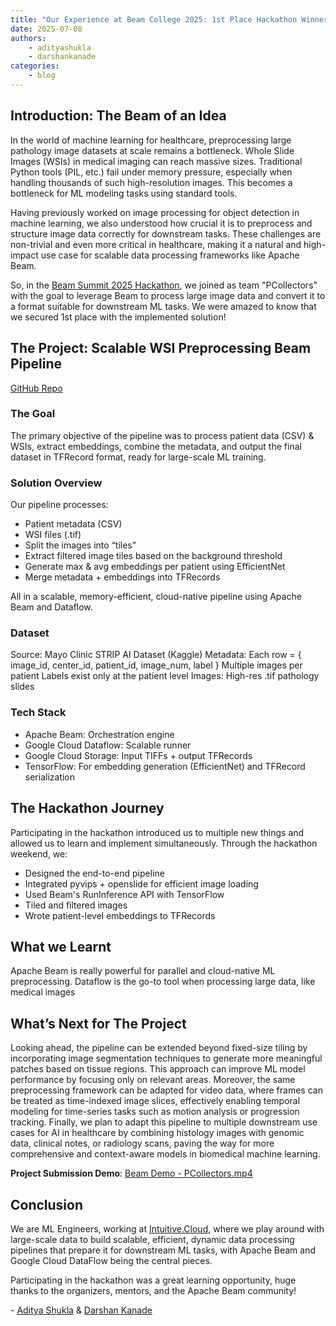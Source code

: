 ```yaml
---
title: "Our Experience at Beam College 2025: 1st Place Hackathon Winners"
date: 2025-07-08
authors:
    - adityashukla
    - darshankanade
categories:
    - blog
---
```

<!--
Licensed to the Apache Software Foundation (ASF) under one or more
contributor license agreements. See the NOTICE file distributed with
this work for additional information regarding copyright ownership.
The ASF licenses this file to You under the Apache License, Version 2.0
(the "License"); you may not use this file except in compliance with
the License. You may obtain a copy of the License at
http://www.apache.org/licenses/LICENSE-2.0
Unless required by applicable law or agreed to in writing, software
distributed under the License is distributed on an "AS IS" BASIS,
WITHOUT WARRANTIES OR CONDITIONS OF ANY KIND, either express or implied.
See the License for the specific language governing permissions and
limitations under the License.
-->

## Introduction: The Beam of an Idea
In the world of machine learning for healthcare, preprocessing large pathology image datasets at scale remains a bottleneck. Whole Slide Images (WSIs) in medical imaging can reach massive sizes. Traditional Python tools (PIL, etc.) fail under memory pressure, especially when handling thousands of such high-resolution images. This becomes a bottleneck for ML modeling tasks using standard tools.

Having previously worked on image processing for object detection in machine learning, we also understood how crucial it is to preprocess and structure image data correctly for downstream tasks. These challenges are non-trivial and even more critical in healthcare, making it a natural and high-impact use case for scalable data processing frameworks like Apache Beam.

So, in the [Beam Summit 2025 Hackathon](https://beamcollege.dev/hackathon/), we joined as team "PCollectors" with the goal to leverage Beam to process large image data and convert it to a format suitable for downstream ML tasks. We were amazed to know that we secured 1st place with the implemented solution!

## The Project: Scalable WSI Preprocessing Beam Pipeline
[GitHub Repo](https://github.com/adityashukla8/medical_image_processing_beam)

### The Goal
The primary objective of the pipeline was to process patient data (CSV) & WSIs, extract embeddings, combine the metadata, and output the final dataset in TFRecord format, ready for large-scale ML training.

### Solution Overview
Our pipeline processes:

- Patient metadata (CSV)
- WSI files (.tif)
- Split the images into “tiles”
- Extract filtered image tiles based on the background threshold
- Generate max & avg embeddings per patient using EfficientNet
- Merge metadata + embeddings into TFRecords

All in a scalable, memory-efficient, cloud-native pipeline using Apache Beam and Dataflow.

### Dataset
Source: Mayo Clinic STRIP AI Dataset (Kaggle)
Metadata: Each row = { image_id, center_id, patient_id, image_num, label }
Multiple images per patient
Labels exist only at the patient level
Images:
High-res .tif pathology slides

### Tech Stack
- Apache Beam: Orchestration engine
- Google Cloud Dataflow: Scalable runner
- Google Cloud Storage: Input TIFFs + output TFRecords
- TensorFlow: For embedding generation (EfficientNet) and TFRecord serialization

## The Hackathon Journey
Participating in the hackathon introduced us to multiple new things and allowed us to learn and implement simultaneously. Through the hackathon weekend, we:

- Designed the end-to-end pipeline
- Integrated pyvips + openslide for efficient image loading
- Used Beam's RunInference API with TensorFlow
- Tiled and filtered images
- Wrote patient-level embeddings to TFRecords

## What we Learnt
Apache Beam is really powerful for parallel and cloud-native ML preprocessing.
Dataflow is the go-to tool when processing large data, like medical images

## What’s Next for The Project
Looking ahead, the pipeline can be extended beyond fixed-size tiling by incorporating image segmentation techniques to generate more meaningful patches based on tissue regions. This approach can improve ML model performance by focusing only on relevant areas. Moreover, the same preprocessing framework can be adapted for video data, where frames can be treated as time-indexed image slices, effectively enabling temporal modeling for time-series tasks such as motion analysis or progression tracking. Finally, we plan to adapt this pipeline to multiple downstream use cases for AI in healthcare by combining histology images with genomic data, clinical notes, or radiology scans, paving the way for more comprehensive and context-aware models in biomedical machine learning.

**Project Submission Demo**: [Beam Demo - PCollectors.mp4](https://drive.google.com/file/d/1Os5SvgqHiqfMkoCWOuaVvEPXsnhqXlLx/view?usp=sharing)

## Conclusion
We are ML Engineers, working at [Intuitive.Cloud](www.intuitive.cloud), where we play around with large-scale data to build scalable, efficient, dynamic data processing pipelines that prepare it for downstream ML tasks, with Apache Beam and Google Cloud DataFlow being the central pieces.

Participating in the hackathon was a great learning opportunity, huge thanks to the organizers, mentors, and the Apache Beam community!

\- [Aditya Shukla](https://www.linkedin.com/in/adityashukla8/) & [Darshan Kanade](https://in.linkedin.com/in/darshan-kanade-0797851b3)

